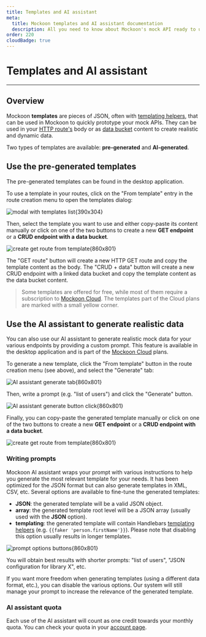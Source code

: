```yaml
---
title: Templates and AI assistant
meta:
  title: Mockoon templates and AI assistant documentation
  description: All you need to know about Mockoon's mock API ready to use JSON templates and AI assistant to generate your own dynamic and realistic templates.
order: 220
cloudBadge: true
---
```


# Templates and AI assistant

---

## Overview

Mockoon **templates** are pieces of JSON, often with [templating helpers](docs:templating/overview), that can be used in Mockoon to quickly prototype your mock APIs. They can be used in your [HTTP route's](docs:api-endpoints/routing#api-routes) body or as [data bucket](docs:data-buckets/overview) content to create realistic and dynamic data.

Two types of templates are available: **pre-generated** and **AI-generated**.

## Use the pre-generated templates

The pre-generated templates can be found in the desktop application.

To use a template in your routes, click on the "From template" entry in the route creation menu to open the templates dialog:

![modal with templates list{390x304}](docs-img:pre-generated-templates-modal.png)

Then, select the template you want to use and either copy-paste its content manually or click on one of the two buttons to create a new **GET endpoint** or a **CRUD endpoint with a data bucket**.

![create get route from template{860x801}](docs-img:templates-create-get-route.png)

The "GET route" button will create a new HTTP GET route and copy the template content as the body. The "CRUD + data" button will create a new CRUD endpoint with a linked data bucket and copy the template content as the data bucket content.

> Some templates are offered for free, while most of them require a subscription to [Mockoon Cloud](/cloud/). The templates part of the Cloud plans are marked with a small yellow corner.

## Use the AI assistant to generate realistic data

You can also use our AI assistant to generate realistic mock data for your various endpoints by providing a custom prompt. This feature is available in the desktop application and is part of the [Mockoon Cloud](/cloud/) plans.

To generate a new template, click the "From template" button in the route creation menu (see above), and select the "Generate" tab:

![AI assistant generate tab{860x801}](docs-img:ai-assistant-generate-template-tab.png)

Then, write a prompt (e.g. "list of users") and click the "Generate" button.

![AI assistant generate button click{860x801}](docs-img:ai-assistant-generate-button.png)

Finally, you can copy-paste the generated template manually or click on one of the two buttons to create a new **GET endpoint** or a **CRUD endpoint with a data bucket**.

![create get route from template{860x801}](docs-img:templates-generate-get-route.png)

### Writing prompts

Mockoon AI assistant wraps your prompt with various instructions to help you generate the most relevant template for your needs. It has been optimized for the JSON format but can also generate templates in XML, CSV, etc.
Several options are available to fine-tune the generated templates:

- **JSON**: the generated template will be a valid JSON object.
- **array**: the generated template root level will be a JSON array (usually used with the **JSON** option).
- **templating**: the generated template will contain Handlebars [templating helpers](docs:templating/overview) (e.g. `{{faker 'person.firstName'}}`). Please note that disabling this option usually results in longer templates.

![prompt options buttons{860x801}](docs-img:ai-assistant-template-generate-options.png)

You will obtain best results with shorter prompts: "list of users", "JSON configuration for library X", etc.

If you want more freedom when generating templates (using a different data format, etc.), you can disable the various options. Our system will still manage your prompt to increase the relevance of the generated template.

### AI assistant quota

Each use of the AI assistant will count as one credit towards your monthly quota. You can check your quota in your [account page](https://mockoon.com/account/info/).
